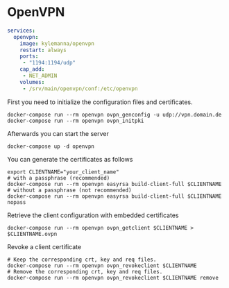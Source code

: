 # OpenVPN

```yaml
services:
  openvpn:
    image: kylemanna/openvpn
    restart: always
    ports:
     - "1194:1194/udp"
    cap_add:
     - NET_ADMIN   
    volumes:
     - /srv/main/openvpn/conf:/etc/openvpn
```

First you need to initialize the configuration files and certificates. 

```shell
docker-compose run --rm openvpn ovpn_genconfig -u udp://vpn.domain.de
docker-compose run --rm openvpn ovpn_initpki
```

Afterwards you can start the server 

```shell
docker-compose up -d openvpn
```

You can generate the certificates as follows 

```shell
export CLIENTNAME="your_client_name"
# with a passphrase (recommended)
docker-compose run --rm openvpn easyrsa build-client-full $CLIENTNAME
# without a passphrase (not recommended)
docker-compose run --rm openvpn easyrsa build-client-full $CLIENTNAME nopass
```

Retrieve the client configuration with embedded certificates

```shell
docker-compose run --rm openvpn ovpn_getclient $CLIENTNAME > $CLIENTNAME.ovpn
```

Revoke a client certificate

```shell
# Keep the corresponding crt, key and req files.
docker-compose run --rm openvpn ovpn_revokeclient $CLIENTNAME
# Remove the corresponding crt, key and req files.
docker-compose run --rm openvpn ovpn_revokeclient $CLIENTNAME remove
```